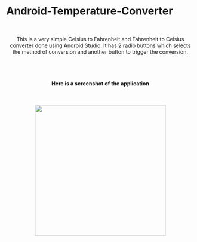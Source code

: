 # Android-Temperature-Converter
<br>
<p align="center">This is a very simple Celsius to Fahrenheit and Fahrenheit to Celsius converter done using Android Studio. It has 2 radio buttons which selects the method of conversion and another button to trigger the conversion.</p>


<br><br>
<h4 align="center">Here is a screenshot of the application</h4><br>
<p align="center">
  <img src="https://cloud.githubusercontent.com/assets/25959096/23583230/e50e9aba-0163-11e7-8482-1ba391c6d2fb.png" width="350"/>
</p>
